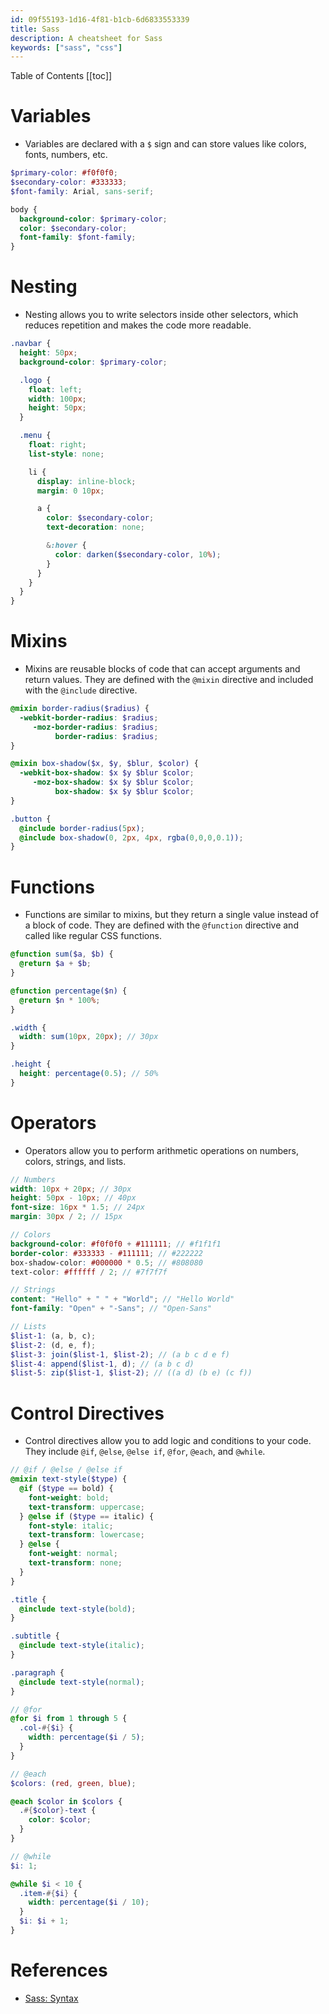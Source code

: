 ```yaml
---
id: 09f55193-1d16-4f81-b1cb-6d6833553339
title: Sass
description: A cheatsheet for Sass
keywords: ["sass", "css"]
---
```


Table of Contents
[[toc]]

# Variables

- Variables are declared with a `$` sign and can store values like colors, fonts, numbers, etc.

```scss
$primary-color: #f0f0f0;
$secondary-color: #333333;
$font-family: Arial, sans-serif;

body {
  background-color: $primary-color;
  color: $secondary-color;
  font-family: $font-family;
}
```

# Nesting

- Nesting allows you to write selectors inside other selectors, which reduces repetition and makes the code more readable.

```scss
.navbar {
  height: 50px;
  background-color: $primary-color;

  .logo {
    float: left;
    width: 100px;
    height: 50px;
  }

  .menu {
    float: right;
    list-style: none;

    li {
      display: inline-block;
      margin: 0 10px;

      a {
        color: $secondary-color;
        text-decoration: none;

        &:hover {
          color: darken($secondary-color, 10%);
        }
      }
    }
  }
}
```

# Mixins

- Mixins are reusable blocks of code that can accept arguments and return values. They are defined with the `@mixin` directive and included with the `@include` directive.

```scss
@mixin border-radius($radius) {
  -webkit-border-radius: $radius;
     -moz-border-radius: $radius;
          border-radius: $radius;
}

@mixin box-shadow($x, $y, $blur, $color) {
  -webkit-box-shadow: $x $y $blur $color;
     -moz-box-shadow: $x $y $blur $color;
          box-shadow: $x $y $blur $color;
}

.button {
  @include border-radius(5px);
  @include box-shadow(0, 2px, 4px, rgba(0,0,0,0.1));
}
```

# Functions

- Functions are similar to mixins, but they return a single value instead of a block of code. They are defined with the `@function` directive and called like regular CSS functions.

```scss
@function sum($a, $b) {
  @return $a + $b;
}

@function percentage($n) {
  @return $n * 100%;
}

.width {
  width: sum(10px, 20px); // 30px
}

.height {
  height: percentage(0.5); // 50%
}
```

# Operators

- Operators allow you to perform arithmetic operations on numbers, colors, strings, and lists.

```scss
// Numbers
width: 10px + 20px; // 30px
height: 50px - 10px; // 40px
font-size: 16px * 1.5; // 24px
margin: 30px / 2; // 15px

// Colors
background-color: #f0f0f0 + #111111; // #f1f1f1
border-color: #333333 - #111111; // #222222
box-shadow-color: #000000 * 0.5; // #808080
text-color: #ffffff / 2; // #7f7f7f

// Strings
content: "Hello" + " " + "World"; // "Hello World"
font-family: "Open" + "-Sans"; // "Open-Sans"

// Lists
$list-1: (a, b, c);
$list-2: (d, e, f);
$list-3: join($list-1, $list-2); // (a b c d e f)
$list-4: append($list-1, d); // (a b c d)
$list-5: zip($list-1, $list-2); // ((a d) (b e) (c f))
```

# Control Directives

- Control directives allow you to add logic and conditions to your code. They include `@if`, `@else`, `@else if`, `@for`, `@each`, and `@while`.

```scss
// @if / @else / @else if
@mixin text-style($type) {
  @if ($type == bold) {
    font-weight: bold;
    text-transform: uppercase;
  } @else if ($type == italic) {
    font-style: italic;
    text-transform: lowercase;
  } @else {
    font-weight: normal;
    text-transform: none;
  }
}

.title {
  @include text-style(bold);
}

.subtitle {
  @include text-style(italic);
}

.paragraph {
  @include text-style(normal);
}

// @for
@for $i from 1 through 5 {
  .col-#{$i} {
    width: percentage($i / 5);
  }
}

// @each
$colors: (red, green, blue);

@each $color in $colors {
  .#{$color}-text {
    color: $color;
  }
}

// @while
$i: 1;

@while $i < 10 {
  .item-#{$i} {
    width: percentage($i / 10);
  }
  $i: $i + 1;
}
```

# References
- [Sass: Syntax](https://sass-lang.com/documentation/syntax/)
